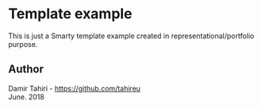 # Template example
This is just a Smarty template example created in representational/portfolio purpose.
 
## Author
Damir Tahiri - https://github.com/tahireu<br>
June. 2018
